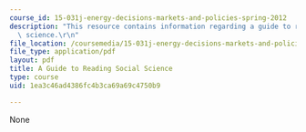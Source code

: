 ```yaml
---
course_id: 15-031j-energy-decisions-markets-and-policies-spring-2012
description: "This resource contains information regarding a guide to reading social\
  \ science.\r\n"
file_location: /coursemedia/15-031j-energy-decisions-markets-and-policies-spring-2012/1ea3c46ad4386fc4b3ca69a69c4750b9_MIT15_031JS12_read_guide.pdf
file_type: application/pdf
layout: pdf
title: A Guide to Reading Social Science
type: course
uid: 1ea3c46ad4386fc4b3ca69a69c4750b9

---
```

None